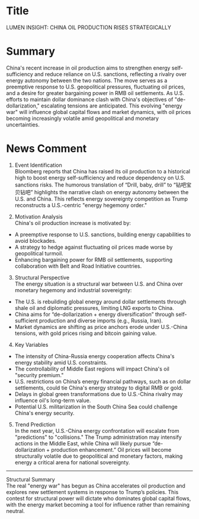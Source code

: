# Title
LUMEN INSIGHT: CHINA OIL PRODUCTION RISES STRATEGICALLY

# Summary
China's recent increase in oil production aims to strengthen energy self-sufficiency and reduce reliance on U.S. sanctions, reflecting a rivalry over energy autonomy between the two nations. The move serves as a preemptive response to U.S. geopolitical pressures, fluctuating oil prices, and a desire for greater bargaining power in RMB oil settlements. As U.S. efforts to maintain dollar dominance clash with China's objectives of "de-dollarization," escalating tensions are anticipated. This evolving "energy war" will influence global capital flows and market dynamics, with oil prices becoming increasingly volatile amid geopolitical and monetary uncertainties.

# News Comment
1. Event Identification  
Bloomberg reports that China has raised its oil production to a historical high to boost energy self-sufficiency and reduce dependency on U.S. sanctions risks. The humorous translation of “Drill, baby, drill” to “钻吧宝贝钻吧” highlights the narrative clash on energy autonomy between the U.S. and China. This reflects energy sovereignty competition as Trump reconstructs a U.S.-centric "energy hegemony order." 

2. Motivation Analysis  
China's oil production increase is motivated by:  
- A preemptive response to U.S. sanctions, building energy capabilities to avoid blockades.  
- A strategy to hedge against fluctuating oil prices made worse by geopolitical turmoil.  
- Enhancing bargaining power for RMB oil settlements, supporting collaboration with Belt and Road Initiative countries.

3. Structural Perspective  
The energy situation is a structural war between U.S. and China over monetary hegemony and industrial sovereignty:  
- The U.S. is rebuilding global energy around dollar settlements through shale oil and diplomatic pressures, limiting LNG exports to China.  
- China aims for “de-dollarization + energy diversification” through self-sufficient production and diverse imports (e.g., Russia, Iran).  
- Market dynamics are shifting as price anchors erode under U.S.-China tensions, with gold prices rising and bitcoin gaining value.

4. Key Variables  
- The intensity of China-Russia energy cooperation affects China's energy stability amid U.S. constraints.  
- The controllability of Middle East regions will impact China's oil "security premium."  
- U.S. restrictions on China’s energy financial pathways, such as on dollar settlements, could tie China's energy strategy to digital RMB or gold.  
- Delays in global green transformations due to U.S.-China rivalry may influence oil's long-term value.  
- Potential U.S. militarization in the South China Sea could challenge China's energy security.

5. Trend Prediction  
In the next year, U.S.-China energy confrontation will escalate from "predictions" to "collisions." The Trump administration may intensify actions in the Middle East, while China will likely pursue “de-dollarization + production enhancement.” Oil prices will become structurally volatile due to geopolitical and monetary factors, making energy a critical arena for national sovereignty.

---

Structural Summary  
The real "energy war" has begun as China accelerates oil production and explores new settlement systems in response to Trump’s policies. This contest for structural power will dictate who dominates global capital flows, with the energy market becoming a tool for influence rather than remaining neutral.
